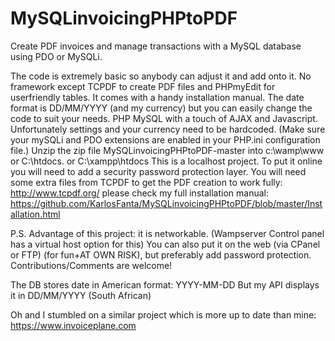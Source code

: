 MySQLinvoicingPHPtoPDF
======================

Create PDF invoices and manage transactions with a MySQL database using PDO or MySQLi.


The code is extremely basic so anybody can adjust it and add onto it. 
No framework except TCPDF to create PDF files and PHPmyEdit for userfriendly tables.
It comes with a handy installation manual.
The date format is DD/MM/YYYY (and my currency) but you can easily change the code to suit your needs. 
PHP MySQL with a touch of AJAX and Javascript. 
Unfortunately settings and your currency need to be hardcoded.
(Make sure your mySQLi and PDO extensions are enabled in your PHP.ini configuration file.)
Unzip the zip file MySQLinvoicingPHPtoPDF-master into c:\wamp\www or C:\htdocs. or C:\xampp\htdocs
This is a localhost project. To put it online you will need to add a security password protection layer.
You will need some extra files from TCPDF to get the PDF creation to work fully: http://www.tcpdf.org/
please check my full installation manual:
https://github.com/KarlosFanta/MySQLinvoicingPHPtoPDF/blob/master/Installation.html

P.S. Advantage of this project: it is networkable. (Wampserver Control panel has a virtual host option for this)
You can also put it on the web (via CPanel or FTP) (for fun+AT OWN RISK), but preferably add password protection.
Contributions/Comments are welcome!

The DB stores date in American format: YYYY-MM-DD
             But my API displays it in DD/MM/YYYY (South African)

Oh and I stumbled on a similar project which is more up to date than mine: https://www.invoiceplane.com
